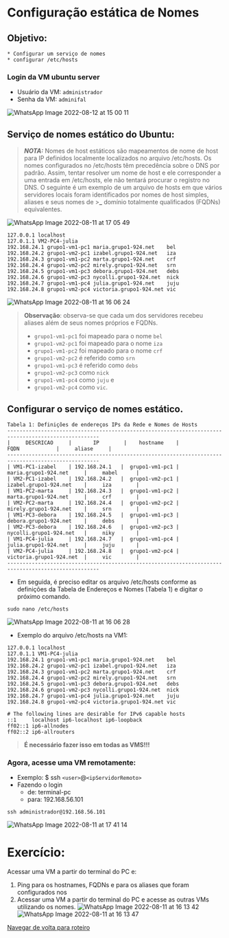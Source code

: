 # Configuração estática de Nomes

## Objetivo:
    * Configurar um serviço de nomes
    * configurar /etc/hosts

### Login da VM ubuntu server

* Usuário da VM: ``administrador``
* Senha da VM: ``adminifal``

![WhatsApp Image 2022-08-12 at 15 00 11](https://user-images.githubusercontent.com/103062866/184416796-2bd177b6-6b34-4f15-8a0f-f4e5c34a8c8b.jpeg)


## Serviço de nomes estático do Ubuntu:
>**_NOTA:_**
> Nomes de host estáticos são mapeamentos de nome de host para IP definidos localmente localizados no arquivo /etc/hosts. 
> Os nomes configurados no /etc/hosts têm precedência sobre o DNS por padrão. Assim, tentar resolver um nome de host e ele corresponder a uma entrada em /etc/hosts, ele não tentará procurar o registro no DNS. 
>O seguinte é um exemplo de um arquivo de hosts em que vários servidores locais foram identificados por nomes de host simples, aliases e seus nomes de >**_** domínio totalmente qualificados (FQDNs) equivalentes.

![WhatsApp Image 2022-08-11 at 17 05 49](https://user-images.githubusercontent.com/103062866/184416639-898d36b0-ad14-4cdd-b4c5-6109c64bce52.jpeg)

```
127.0.0.1 localhost
127.0.1.1 VM2-PC4-julia
192.168.24.1 grupo1-vm1-pc1 maria.grupo1-924.net    bel
192.168.24.2 grupo1-vm2-pc1 izabel.grupo1-924.net   iza
192.168.24.3 grupo1-vm1-pc2 marta.grupo1-924.net    crf
192.168.24.4 grupo1-vm2-pc2 mirely.grupo1-924.net   srn
192.168.24.5 grupo1-vm1-pc3 debora.grupo1-924.net   debs
192.168.24.6 grupo1-vm2-pc3 nycolli.grupo1-924.net  nick
192.168.24.7 grupo1-vm1-pc4 julia.grupo1-924.net    juju
192.168.24.8 grupo1-vm2-pc4 victoria.grupo1-924.net vic
```
![WhatsApp Image 2022-08-11 at 16 06 24](https://user-images.githubusercontent.com/103062866/184416907-77860b2e-cfbf-4131-982b-b185a5c29d4d.jpeg)

>**Observação**: observa-se que cada um dos servidores recebeu aliases além de seus nomes próprios e FQDNs. 
>* ``grupo1-vm1-pc1`` foi mapeado para o nome ``bel``
>* ``grupo1-vm2-pc1`` foi mapeado para o nome ``iza``
>* ``grupo1-vm1-pc2`` foi mapeado para o nome ``crf``
>* ``grupo1-vm2-pc2`` é referido como ``srn`` 
>* ``grupo1-vm1-pc3`` é referido como ``debs`` 
>* ``grupo1-vm2-pc3`` como ``nick`` 
>* ``grupo1-vm1-pc4`` como ``juju`` e 
>* ``grupo1-vm2-pc4`` como ``vic``.

## Configurar o serviço de nomes estático.

```
Tabela 1: Definições de endereços IPs da Rede e Nomes de Hosts
----------------------------------------------------------------------------------------------------
|     DESCRICAO     |       IP        |    hostname    |           FQDN            |     aliase     |             
----------------------------------------------------------------------------------------------------
| VM1-PC1-izabel    | 192.168.24.1   |  grupo1-vm1-pc1 |  maria.grupo1-924.net     |     mabel      |
| VM2-PC1-izabel    | 192.168.24.2   |  grupo1-vm2-pc1 |  izabel.grupo1-924.net    |     iza        |
| VM1-PC2-marta     | 192.168.24.3   |  grupo1-vm1-pc2 |  marta.grupo1-924.net     |     crf        |
| VM2-PC2-marta     | 192.168.24.4   |  grupo1-vm2-pc2 |  mirely.grupo1-924.net    |     srn        |
| VM1-PC3-debora    | 192.168.24.5   |  grupo1-vm1-pc3 |  debora.grupo1-924.net    |     debs       |
| VM2-PC3-debora    | 192.168.24.6   |  grupo1-vm2-pc3 |  nycolli.grupo1-924.net   |     niky       |
| VM1-PC4-julia     | 192.168.24.7   |  grupo1-vm1-pc4 |  julia.grupo1-924.net     |     juju       |
| VM2-PC4-julia     | 192.168.24.8   |  grupo1-vm2-pc4 |  victoria.grupo1-924.net  |     vic        |
----------------------------------------------------------------------------------------------------
```
* Em seguida, é preciso editar os arquivo /etc/hosts conforme as definições da Tabela de Endereços e Nomes (Tabela 1) e digitar o próximo comando. 

```shell
sudo nano /etc/hosts
```
![WhatsApp Image 2022-08-11 at 16 06 28](https://user-images.githubusercontent.com/103062866/184416974-802c9882-9cad-4d00-85af-6d40d4557f37.jpeg)

* Exemplo do arquivo /etc/hosts na VM1:

```
127.0.0.1 localhost
127.0.1.1 VM1-PC4-julia
192.168.24.1 grupo1-vm1-pc1 maria.grupo1-924.net    bel
192.168.24.2 grupo1-vm2-pc1 izabel.grupo1-924.net   iza
192.168.24.3 grupo1-vm1-pc2 marta.grupo1-924.net    crf
192.168.24.4 grupo1-vm2-pc2 mirely.grupo1-924.net   srn
192.168.24.5 grupo1-vm1-pc3 debora.grupo1-924.net   debs
192.168.24.6 grupo1-vm2-pc3 nycolli.grupo1-924.net  nick
192.168.24.7 grupo1-vm1-pc4 julia.grupo1-924.net    juju
192.168.24.8 grupo1-vm2-pc4 victoria.grupo1-924.net vic

# The following lines are desirable for IPv6 capable hosts
::1     localhost ip6-localhost ip6-loopback
ff02::1 ip6-allnodes
ff02::2 ip6-allrouters
```

> **É necessário fazer isso em todas as VMS!!!**

### Agora, acesse uma VM remotamente:

* Exemplo: $ ssh ``<user>``@``<ipServidorRemoto>``
* Fazendo o login 
   * de: terminal-pc
   * para: 192.168.56.101

```shell
ssh administrador@192.168.56.101
```
![WhatsApp Image 2022-08-11 at 17 41 14](https://user-images.githubusercontent.com/103062866/184417046-d0ef0c68-a289-4581-98cb-813442ab2897.jpeg)

# Exercício:
Acessar uma VM a partir do terminal do PC e:

1) Ping para os hostnames, FQDNs e para os aliases que foram configurados nos 
2) Acessar uma VM a partir do terminal do PC e acesse as outras VMs utilizando os nomes.
![WhatsApp Image 2022-08-11 at 16 13 42](https://user-images.githubusercontent.com/103062866/184417085-6881700b-2354-4b9f-b68e-ee352be69399.jpeg)
![WhatsApp Image 2022-08-11 at 16 13 47](https://user-images.githubusercontent.com/103062866/184417104-28ece24a-76b9-4f26-8757-b7ef463f407b.jpeg)


[Navegar de volta para roteiro](https://github.com/martanascimento1/Projeto-redes-bimestre2/blob/564319c685f6ec504080630dc9989612b4fc7b61/README.md)
